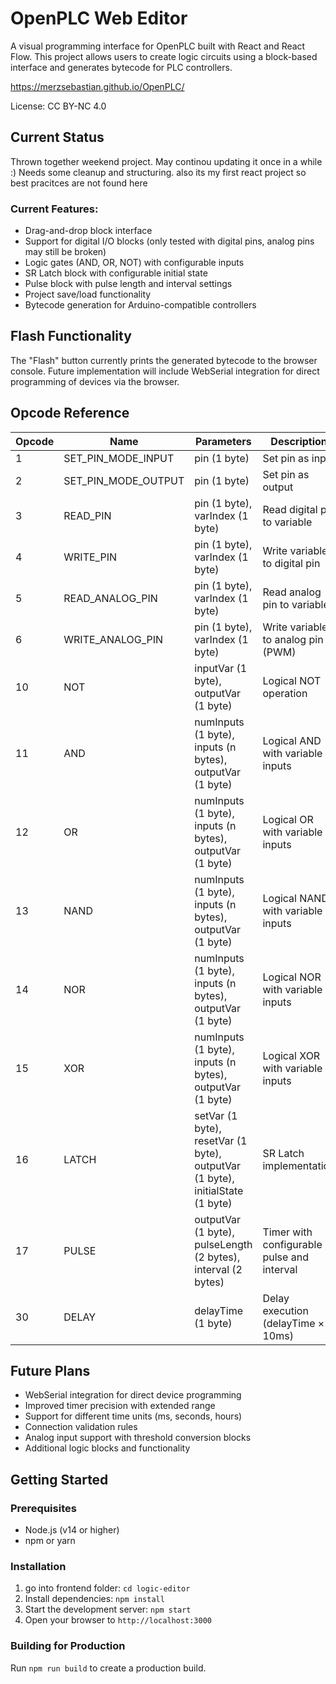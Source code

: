 # OpenPLC Web Editor

A visual programming interface for OpenPLC built with React and React Flow. This project allows users to create logic circuits using a block-based interface and generates bytecode for PLC controllers.

https://merzsebastian.github.io/OpenPLC/

License: CC BY-NC 4.0

## Current Status

Thrown together weekend project. May continou updating it once in a while :)
Needs some cleanup and structuring. also its my first react project so best pracitces are not found here


### Current Features:
- Drag-and-drop block interface
- Support for digital I/O blocks (only tested with digital pins, analog pins may still be broken)
- Logic gates (AND, OR, NOT) with configurable inputs
- SR Latch block with configurable initial state
- Pulse block with pulse length and interval settings
- Project save/load functionality
- Bytecode generation for Arduino-compatible controllers

## Flash Functionality

The "Flash" button currently prints the generated bytecode to the browser console. Future implementation will include WebSerial integration for direct programming of devices via the browser.

## Opcode Reference

| Opcode | Name | Parameters | Description |
|--------|------|------------|-------------|
| 1 | SET_PIN_MODE_INPUT | pin (1 byte) | Set pin as input |
| 2 | SET_PIN_MODE_OUTPUT | pin (1 byte) | Set pin as output |
| 3 | READ_PIN | pin (1 byte), varIndex (1 byte) | Read digital pin to variable |
| 4 | WRITE_PIN | pin (1 byte), varIndex (1 byte) | Write variable to digital pin |
| 5 | READ_ANALOG_PIN | pin (1 byte), varIndex (1 byte) | Read analog pin to variable |
| 6 | WRITE_ANALOG_PIN | pin (1 byte), varIndex (1 byte) | Write variable to analog pin (PWM) |
| 10 | NOT | inputVar (1 byte), outputVar (1 byte) | Logical NOT operation |
| 11 | AND | numInputs (1 byte), inputs (n bytes), outputVar (1 byte) | Logical AND with variable inputs |
| 12 | OR | numInputs (1 byte), inputs (n bytes), outputVar (1 byte) | Logical OR with variable inputs |
| 13 | NAND | numInputs (1 byte), inputs (n bytes), outputVar (1 byte) | Logical NAND with variable inputs |
| 14 | NOR | numInputs (1 byte), inputs (n bytes), outputVar (1 byte) | Logical NOR with variable inputs |
| 15 | XOR | numInputs (1 byte), inputs (n bytes), outputVar (1 byte) | Logical XOR with variable inputs |
| 16 | LATCH | setVar (1 byte), resetVar (1 byte), outputVar (1 byte), initialState (1 byte) | SR Latch implementation |
| 17 | PULSE | outputVar (1 byte), pulseLength (2 bytes), interval (2 bytes) | Timer with configurable pulse and interval |
| 30 | DELAY | delayTime (1 byte) | Delay execution (delayTime × 10ms) |

## Future Plans

- WebSerial integration for direct device programming
- Improved timer precision with extended range
- Support for different time units (ms, seconds, hours)
- Connection validation rules
- Analog input support with threshold conversion blocks
- Additional logic blocks and functionality

## Getting Started

### Prerequisites
- Node.js (v14 or higher)
- npm or yarn

### Installation 
1. go into frontend folder: `cd logic-editor`
2. Install dependencies: `npm install`
3. Start the development server: `npm start`
4. Open your browser to `http://localhost:3000`

### Building for Production
Run `npm run build` to create a production build.